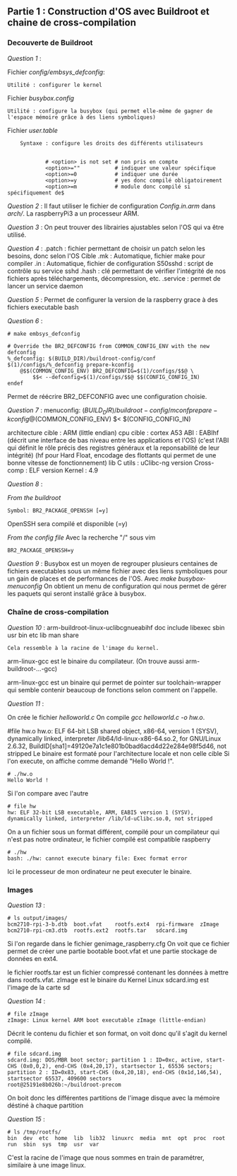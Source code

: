 ## Partie 1 : Construction d'OS avec Buildroot et chaine de cross-compilation

### Decouverte de Buildroot

*Question 1* : 

Fichier *config/embsys_defconfig*:

	Utilité : configurer le kernel

Fichier *busybox.config*

	Utilité : configure la busybox (qui permet elle-même de gagner de l'espace mémoire grâce à des liens symboliques)

Fichier *user.table* 

        Syntaxe : configure les droits des différents utilisateurs


                # <option> is not set # non pris en compte
                <option>=""           # indiquer une valeur spécifique
                <option>=0            # indiquer une durée
                <option>=y            # yes donc compilé obligatoirement
                <option>=m            # module donc compilé si spécifiquement de$
 


*Question 2* : 
Il faut utiliser le fichier de configuration *Config.in.arm* dans *arch/*. 
La raspberryPi3 a un processeur ARM.

*Question 3* :
On peut trouver des librairies ajustables selon l'OS qui va être utilisé.

*Question 4* :
.patch   : fichier permettant de choisir un patch selon les besoins, donc selon l'OS Cible
.mk      : Automatique, fichier make pour compiler
.in      : Automatique, fichier de configuration
S50sshd  : script de contrôle su service sshd
.hash    : clé permettant de vérifier l'intégrité de nos fichiers après téléchargements, décompression, etc.
.service : permet de lancer un service daemon 

*Question 5* :
Permet de configurer la version de la raspberry grace à des fichiers executable bash


*Question 6* : 

````
# make embsys_defconfig
````
````
# Override the BR2_DEFCONFIG from COMMON_CONFIG_ENV with the new defconfig
%_defconfig: $(BUILD_DIR)/buildroot-config/conf $(1)/configs/%_defconfig prepare-kconfig
	@$$(COMMON_CONFIG_ENV) BR2_DEFCONFIG=$(1)/configs/$$@ \
		$$< --defconfig=$(1)/configs/$$@ $$(CONFIG_CONFIG_IN)
endef
````

Permet de réécrire BR2_DEFCONFIG avec une configuration choisie.


*Question 7* : 
menuconfig: $(BUILD_DIR)/buildroot-config/mconf prepare-kconfig
	@$(COMMON_CONFIG_ENV) $< $(CONFIG_CONFIG_IN)

architecture cible : ARM (little endian)
cpu cible          : cortex A53
ABI                : EABIhf (décrit une interface de bas niveau entre les applications et l'OS)
	(c'est l'ABI qui définit le rôle précis des registres généraux et la reponsabilité de leur intégrité)
	(hf pour Hard Float, encodage des flottants qui permet de une bonne vitesse de fonctionnement)
lib C utils        : uClibc-ng
version Cross-comp : ELF
version Kernel     : 4.9

*Question 8* :

 *From the buildroot*
````
Symbol: BR2_PACKAGE_OPENSSH [=y]
````
OpenSSH sera compilé et disponible (=y)

 *From the config file*
Avec la recherche "/" sous vim
````
BR2_PACKAGE_OPENSSH=y
````

*Question 9* :
Busybox est un moyen de regrouper plusieurs centaines de fichiers executables sous un même fichier avec des liens symboliques 
pour un gain de places et de performances de l'OS.
Avec *make busybox-menuconfig*
On obtient un menu de configuration qui nous permet de gérer les paquets qui seront installé grâce à busybox.

### Chaîne de cross-compilation

*Question 10* :
arm-buildroot-linux-uclibcgnueabihf  doc  include  libexec  sbin   usr
bin				     etc  lib	   man	    share

	Cela ressemble à la racine de l'image du kernel.
arm-linux-gcc est le binaire du compilateur.
(On trouve aussi arm-buildroot-...-gcc)

arm-linux-gcc est un binaire qui permet de pointer sur toolchain-wrapper qui semble contenir beaucoup de fonctions selon comment on l'appelle.

*Question 11* :

On crée le fichier *helloworld.c*
On compile *gcc helloworld.c -o hw.o*.

#file hw.o 
hw.o: ELF 64-bit LSB shared object, x86-64, version 1 (SYSV), dynamically linked, interpreter /lib64/ld-linux-x86-64.so.2, for GNU/Linux 2.6.32, BuildID[sha1]=49120e7a1c1e801b0bad6acd4d22e284e98f5d46, not stripped
Le binaire est formaté pour l'architecture locale et non celle cible
Si l'on execute, on affiche comme demandé "Hello World !".
````
# ./hw.o
Hello World !
````
Si l'on compare avec l'autre
````
# file hw
hw: ELF 32-bit LSB executable, ARM, EABI5 version 1 (SYSV), dynamically linked, interpreter /lib/ld-uClibc.so.0, not stripped
````
On a un fichier sous un format différent, compilé pour un compilateur qui n'est pas notre ordinateur, le fichier compilé est compatible raspberry

````
# ./hw
bash: ./hw: cannot execute binary file: Exec format error
````
Ici le processeur de mon ordinateur ne peut executer le binaire.

### Images

*Question 13* :
````
# ls output/images/
bcm2710-rpi-3-b.dtb  boot.vfat	  rootfs.ext4  rpi-firmware  zImage
bcm2710-rpi-cm3.dtb  rootfs.ext2  rootfs.tar   sdcard.img
````

Si l'on regarde dans le fichier genimage_raspberry.cfg
On voit que ce fichier permet de créer une partie bootable boot.vfat et une partie stockage de données en ext4.

le fichier rootfs.tar est un fichier compressé contenant les données à mettre dans rootfs.vfat.
zImage est le binaire du Kernel Linux
sdcard.img est l'image de la carte sd


*Question 14* :

````
# file zImage 
zImage: Linux kernel ARM boot executable zImage (little-endian)
````

Décrit le contenu du fichier et son format, on voit donc qu'il s'agit du kernel compilé.

````
# file sdcard.img  
sdcard.img: DOS/MBR boot sector; partition 1 : ID=0xc, active, start-CHS (0x0,0,2), end-CHS (0x4,20,17), startsector 1, 65536 sectors; partition 2 : ID=0x83, start-CHS (0x4,20,18), end-CHS (0x1d,146,54), startsector 65537, 409600 sectors
root@25191e8b026b:~/buildroot-precom
````
On boit donc les différentes partitions de l'image disque avec la mémoire déstiné à chaque partition

*Question 15* :

````
# ls /tmp/rootfs/
bin  dev  etc  home  lib  lib32  linuxrc  media  mnt  opt  proc  root  run  sbin  sys  tmp  usr  var
````

C'est la racine de l'image que nous sommes en train de paramétrer, similaire à une image linux.

